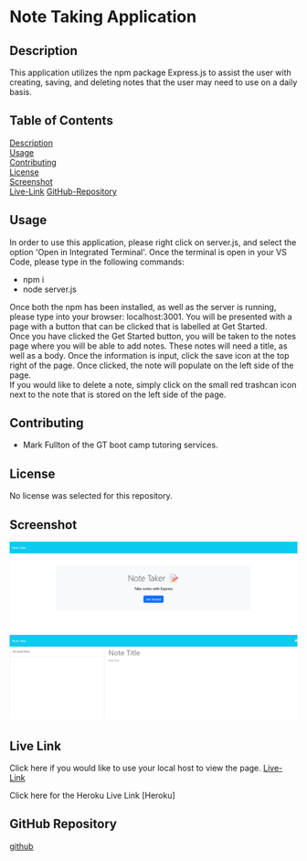 # Note Taking Application 


## Description

This application utilizes the npm package Express.js to assist the user with creating, saving, and deleting notes that the user may need to use on a daily basis.


## Table of Contents

[Description](#Description)    
[Usage](#Usage)     
[Contributing](#Contributing)     
[License](#License)     
[Screenshot](#Screenshot)     
[Live-Link](#Live-Link)
[GitHub-Repository](#GitHub-Repository)         


## Usage
In order to use this application, please right click on server.js, and select the option 'Open in Integrated Terminal'.  Once the terminal is open in your VS Code, please type in the following commands:       

* npm i
* node server.js          

Once both the npm has been installed, as well as the server is running, please type into your browser: localhost:3001. You will be presented with a page with a button that can be clicked that is labelled at Get Started.            
Once you have clicked the Get Started button, you will be taken to the notes page where you will be able to add notes.  These notes will need a title, as well as a body.  Once the information is input, click the save icon at the top right of the page.  Once clicked, the note will populate on the left side of the page.    
If you would like to delete a note, simply click on the small red trashcan icon next to the note that is stored on the left side of the page.     

## Contributing

* Mark Fullton of the GT boot camp tutoring services.     

## License

No license was selected for this repository.     

## Screenshot
![Screenshot](./Develop/public/assets/images/localhost_3001_.png)
![Screenshot](./Develop/public/assets/images/localhost_3001_notes.png)


## Live Link
Click here if you would like to use your local host to view the page.
[Live-Link](http://localhost:3001/)    
           
Click here for the Heroku Live Link
[Heroku]


## GitHub Repository
[github](https://github.com/jjray84/Note-Taking-App)







